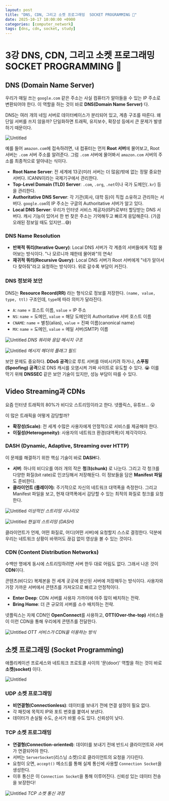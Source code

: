 ```yaml
---
layout: post
title: "DNS, CDN, 그리고 소켓 프로그래밍  SOCKET PROGRAMMING 📡"
date: 2025-10-17 10:00:00 +0900
categories: [computer_network]
tags: [dns, cdn, socket, study]
---
```


# 3강 DNS, CDN, 그리고 소켓 프로그래밍  SOCKET PROGRAMMING 📡

## DNS (Domain Name Server)

우리가 매일 쓰는 `google.com` 같은 주소는 사실 컴퓨터가 알아들을 수 있는 IP 주소로 변환되어야 한다. 이 역할을 하는 것이 바로 **DNS(Domain Name Server)** 다.

DNS는 여러 개의 네임 서버로 데이터베이스가 분리되어 있고, 계층 구조를 따른다. 왜 단일 서버를 쓰지 않을까? 단일화하면 트래픽, 유지보수, 확장성 등에서 큰 문제가 발생하기 때문이다.

![Untitled](../../assets/images/computer_network_3/Untitled.png)

예를 들어 `amazon.com`에 접속하려면, 내 컴퓨터는 먼저 **Root 서버**에 물어보고, Root 서버는 `.com` 서버 주소를 알려준다. 그럼 `.com` 서버에 물어봐서 `amazon.com` 서버의 주소를 최종적으로 알아내는 식이다.

-   **Root Name Server**: 전 세계에 13곳(미러 서버는 더 많음)밖에 없는 정말 중요한 서버다. ICANN이라는 국제기구에서 관리한다.
-   **Top-Level Domain (TLD) Server**: `.com`, `.org`, `.net`이나 국가 도메인(`.kr`) 등을 관리한다.
-   **Authoritative DNS Server**: 각 기관(회사, 대학 등)이 직접 소유하고 관리하는 서버다. `google.com`의 IP 주소는 구글의 Authoritative 서버가 알고 있다.
-   **Local DNS Server**: 우리가 인터넷 서비스 제공자(ISP)로부터 할당받는 DNS 서버다. 캐시 기능이 있어서 한 번 찾은 주소는 기억해두고 빠르게 응답해준다. (가끔 오래된 정보일 때도 있지만...😅)

### DNS Name Resolution

-   **반복적 쿼리(Iterative Query)**: Local DNS 서버가 각 계층의 서버들에게 직접 물어보는 방식이다. "나 모르니까 쟤한테 물어봐"의 연속!
-   **재귀적 쿼리(Recursive Query)**: Local DNS 서버가 Root 서버에게 "네가 알아서 다 찾아줘"라고 요청하는 방식이다. 위로 갈수록 부담이 커진다.

### DNS 정보와 보안

DNS는 **Resource Record(RR)** 라는 형식으로 정보를 저장한다. `(name, value, type, ttl)` 구조인데, `type`에 따라 의미가 달라진다.

-   `A`: `name` = 호스트 이름, `value` = IP 주소
-   `NS`: `name` = 도메인, `value` = 해당 도메인의 Authoritative 서버 호스트 이름
-   `CNAME`: `name` = 별칭(alias), `value` = 진짜 이름(canonical name)
-   `MX`: `name` = 도메인, `value` = 메일 서버(SMTP) 이름

![Untitled](../../assets/images/computer_network_3/Untitled%201.png)
*DNS 쿼리와 응답 메시지 구조*

![Untitled](../../assets/images/computer_network_3/Untitled%202.png)
*메시지 헤더의 플래그 필드*

보안 문제도 중요하다. **DDoS 공격**으로 루트 서버를 마비시키려 하거나, **스푸핑(Spoofing) 공격**으로 DNS 캐시를 오염시켜 가짜 사이트로 유도할 수 있다. 😭 이를 막기 위해 **DNSSEC** 같은 보안 기술이 있지만, 성능 부담이 따를 수 있다.

## Video Streaming과 CDNs

요즘 인터넷 트래픽의 80%가 비디오 스트리밍이라고 한다. 넷플릭스, 유튜브... 😮

이 많은 트래픽을 어떻게 감당할까?

-   **확장성(Scale)**: 전 세계 수많은 사용자에게 안정적으로 서비스를 제공해야 한다.
-   **이질성(Heterogeneity)**: 사용자의 네트워크 환경(대역폭)이 제각각이다.

### DASH (Dynamic, Adaptive, Streaming over HTTP)

이 문제를 해결하기 위한 핵심 기술이 바로 **DASH**다.

-   **서버**: 하나의 비디오를 여러 개의 작은 **청크(chunk)** 로 나눈다. 그리고 각 청크를 다양한 화질(bit rate)로 인코딩해서 저장해둔다. 이 정보들을 담은 **Manifest 파일**도 준비한다.
-   **클라이언트 (플레이어)**: 주기적으로 자신의 네트워크 대역폭을 측정한다. 그리고 Manifest 파일을 보고, 현재 대역폭에서 감당할 수 있는 최적의 화질로 청크를 요청한다.

![Untitled](../../assets/images/computer_network_3/Untitled%203.png)
*이상적인 스트리밍 시나리오*

![Untitled](../../assets/images/computer_network_3/Untitled%204.png)
*현실의 스트리밍 (DASH)*

클라이언트가 언제, 어떤 화질로, 어디(어떤 서버)에 요청할지 스스로 결정한다. 덕분에 우리는 네트워크 상황이 바뀌어도 끊김 없이 영상을 볼 수 있는 것이다.

### CDN (Content Distribution Networks)

수백만 명에게 동시에 스트리밍하려면 서버 한두 대로 어림도 없다. 그래서 나온 것이 **CDN**이다.

콘텐츠(비디오) 복제본을 전 세계 곳곳에 분산된 서버에 저장해두는 방식이다. 사용자와 가장 가까운 서버에서 콘텐츠를 가져오므로 빠르고 안정적이다.

-   **Enter Deep**: CDN 서버를 사용자 가까이에 아주 많이 배치하는 전략.
-   **Bring Home**: 더 큰 규모의 서버를 소수 배치하는 전략.

넷플릭스는 자체 CDN인 **OpenConnect**를 사용하고, **OTT(Over-the-top)** 서비스들이 이런 CDN을 통해 우리에게 콘텐츠를 전달한다.

![Untitled](../../assets/images/computer_network_3/Untitled%205.png)
*OTT 서비스가 CDN을 이용하는 방식*

## 소켓 프로그래밍 (Socket Programming)

애플리케이션 프로세스와 네트워크 프로토콜 사이의 '문(door)' 역할을 하는 것이 바로 **소켓(socket)** 이다.

![Untitled](../../assets/images/computer_network_3/Untitled%206.png)

### UDP 소켓 프로그래밍

-   **비연결형(Connectionless)**: 데이터를 보내기 전에 연결 설정이 필요 없다.
-   각 패킷에 목적지 IP와 포트 번호를 붙여서 보낸다.
-   데이터가 손실될 수도, 순서가 바뀔 수도 있다. 신뢰성이 낮다.

### TCP 소켓 프로그래밍

-   **연결형(Connection-oriented)**: 데이터를 보내기 전에 반드시 클라이언트와 서버가 연결되어야 한다.
-   서버는 `ServerSocket`(리스닝 소켓)으로 클라이언트의 요청을 기다린다.
-   요청이 오면, `accept()` 메소드를 통해 실제 통신에 사용할 `Connection Socket`을 생성한다.
-   이후 통신은 이 `Connection Socket`을 통해 이루어진다. 신뢰성 있는 데이터 전송을 보장한다!

![Untitled](../../assets/images/computer_network_3/Untitled%207.png)
*TCP 소켓 통신 과정*
